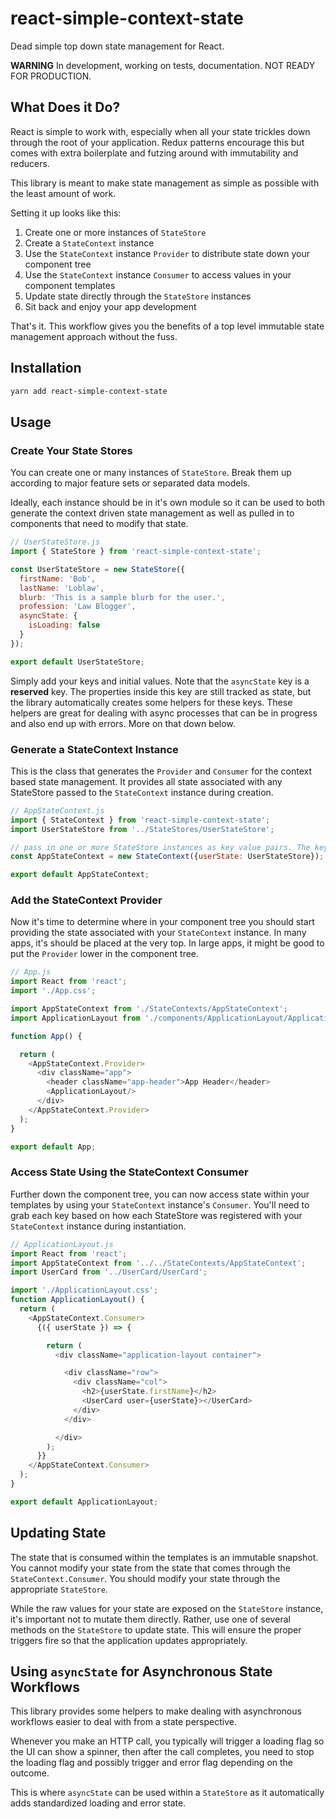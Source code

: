 # react-simple-context-state

Dead simple top down state management for React.

**WARNING** In development, working on tests, documentation. NOT READY FOR PRODUCTION.

## What Does it Do?

React is simple to work with, especially when all your state trickles down through the root of your application. Redux patterns encourage this but comes with extra boilerplate and futzing around with immutability and reducers.

This library is meant to make state management as simple as possible with the least amount of work.

Setting it up looks like this:

1. Create one or more instances of `StateStore`
2. Create a `StateContext` instance
3. Use the `StateContext` instance `Provider` to distribute state down your component tree
4. Use the `StateContext` instance `Consumer` to access values in your component templates
5. Update state directly through the `StateStore` instances
6. Sit back and enjoy your app development

That's it. This workflow gives you the benefits of a top level immutable state management approach without the fuss.

## Installation

```bash
yarn add react-simple-context-state
```

## Usage

### Create Your State Stores

You can create one or many instances of `StateStore`. Break them up according to major feature sets or separated data models.

Ideally, each instance should be in it's own module so it can be used to both generate the context driven state management as well as pulled in to components that need to modify that state.

```javascript
// UserStateStore.js
import { StateStore } from 'react-simple-context-state';

const UserStateStore = new StateStore({
  firstName: 'Bob',
  lastName: 'Loblaw',
  blurb: 'This is a sample blurb for the user.',
  profession: 'Law Blogger',
  asyncState: {
    isLoading: false
  }
});

export default UserStateStore;
```

Simply add your keys and initial values. Note that the `asyncState` key is a **reserved** key. The properties inside this key are still tracked as state, but the library automatically creates some helpers for these keys. These helpers are great for dealing with async processes that can be in progress and also end up with errors. More on that down below.

### Generate a StateContext Instance

This is the class that generates the `Provider` and `Consumer` for the context based state management. It provides all state associated with any StateStore passed to the `StateContext` instance during creation.

```javascript
// AppStateContext.js
import { StateContext } from 'react-simple-context-state';
import UserStateStore from '../StateStores/UserStateStore';

// pass in one or more StateStore instances as key value pairs. The key is the key to use when consuming the state
const AppStateContext = new StateContext({userState: UserStateStore});

export default AppStateContext;
```

### Add the StateContext Provider

Now it's time to determine where in your component tree you should start providing the state associated with your `StateContext` instance. In many apps, it's should be placed at the very top. In large apps, it might be good to put the `Provider` lower in the component tree.

```javascript
// App.js
import React from 'react';
import './App.css';

import AppStateContext from './StateContexts/AppStateContext';
import ApplicationLayout from './components/ApplicationLayout/ApplicationLayout';

function App() {

  return (
    <AppStateContext.Provider>
      <div className="app">
        <header className="app-header">App Header</header>
        <ApplicationLayout/>
      </div>
    </AppStateContext.Provider>
  );
}

export default App;
```

### Access State Using the StateContext Consumer

Further down the component tree, you can now access state within your templates by using your `StateContext` instance's `Consumer`. You'll need to grab each key based on how each StateStore was registered with your `StateContext` instance during instantiation.

```javascript
// ApplicationLayout.js
import React from 'react';
import AppStateContext from '../../StateContexts/AppStateContext';
import UserCard from '../UserCard/UserCard';

import './ApplicationLayout.css';
function ApplicationLayout() {
  return (
    <AppStateContext.Consumer>
      {({ userState }) => {

        return (
          <div className="application-layout container">

            <div className="row">
              <div className="col">
                <h2>{userState.firstName}</h2>
                <UserCard user={userState}></UserCard>
              </div>
            </div>

          </div>
        );
      }}
    </AppStateContext.Consumer>
  );
}

export default ApplicationLayout;
```

## Updating State

The state that is consumed within the templates is an immutable snapshot. You cannot modify your state from the state that comes through the `StateContext.Consumer`. You should modify your state through the appropriate `StateStore`.

While the raw values for your state are exposed on the `StateStore` instance, it's important not to mutate them directly. Rather, use one of several methods on the `StateStore` to update state. This will ensure the proper triggers fire so that the application updates appropriately.



## Using `asyncState` for Asynchronous State Workflows

This library provides some helpers to make dealing with asynchronous workflows easier to deal with from a state perspective.

Whenever you make an HTTP call, you typically will trigger a loading flag so the UI can show a spinner, then after the call completes, you need to stop the loading flag and possibly trigger and error flag depending on the outcome.

This is where `asyncState` can be used within a `StateStore` as it automatically adds standardized loading and error state.